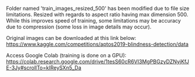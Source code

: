 Folder named 'train_images_resized_500' has been modified due to file size limitations. Resized with regards to aspect ratio having max dimension 500. While this improves speed of training, some limitations may be accuracy due to compression (some loss in image details may occur).

Original images can be downloaded at this link below:
https://www.kaggle.com/competitions/aptos2019-blindness-detection/data

Access Google Colab (training is done on a GPU):
https://colab.research.google.com/drive/1tesS60cR6VI3MgPBGzyDZNyjKfJE-3Jy#scrollTo=kIReySXn5_Da
